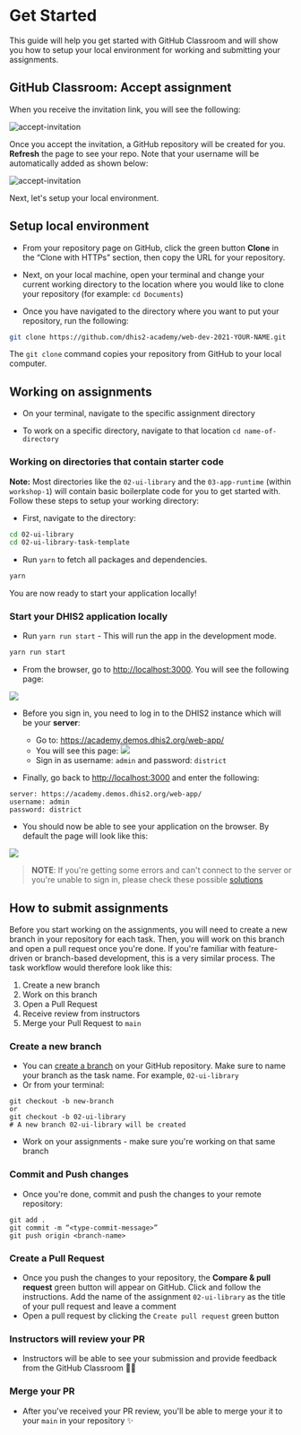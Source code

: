 # Get Started

This guide will help you get started with GitHub Classroom and will show you how to setup your local environment for working and submitting your assignments. 

## GitHub Classroom: Accept assignment

When you receive the invitation link, you will see the following: 

![accept-invitation](./assets/accept-invitation.png)

Once you accept the invitation, a GitHub repository will be created for you. **Refresh** the page to see your repo. Note that your username will be automatically added as shown below: 

![accept-invitation](./assets/repo-student-name.png)

Next, let's setup your local environment. 

##  Setup local environment 

* From your repository page on GitHub, click the green button **Clone** in the “Clone with HTTPs” section, then copy the URL for your repository. 

* Next, on your local machine, open your terminal and change your current working directory to the location where you would like to clone your repository (for example: `cd Documents`)

* Once you have navigated to the directory where you want to put your repository, run the following:

```sh
git clone https://github.com/dhis2-academy/web-dev-2021-YOUR-NAME.git
```

The `git clone` command copies your repository from GitHub to your local computer. 

## Working on assignments

* On your terminal, navigate to the specific assignment directory

* To work on a specific directory, navigate to that location `cd name-of-directory` 

### Working on directories that contain starter code

**Note:** Most directories like the `02-ui-library` and the `03-app-runtime` (within `workshop-1`) will contain basic boilerplate code for you to get started with. Follow these steps to setup your working directory: 

* First, navigate to the directory:

```sh
cd 02-ui-library
cd 02-ui-library-task-template
```

* Run `yarn` to fetch all packages and dependencies.

```sh
yarn 
```

You are now ready to start your application locally! 

### Start your DHIS2 application locally 

* Run `yarn run start` - This will run the app in the development mode.

```sh
yarn run start 
```

* From the browser, go to [http://localhost:3000](http://localhost:3000). You will see the following page: 

![](./assets/new-app-login-page.png)

* Before you sign in, you need to log in to the DHIS2 instance which will be your **server**: 
  - Go to: https://academy.demos.dhis2.org/web-app/ 
  - You will see this page:
![](./assets/image-of-login.png)
  - Sign in as username: `admin` and password: `district`

* Finally, go back to [http://localhost:3000](http://localhost:3000) and enter the following:

```
server: https://academy.demos.dhis2.org/web-app/
username: admin
password: district
```

* You should now be able to see your application on the browser. By default the page will look like this:

![](./assets/new-app-login-success.png)

> **NOTE**: If you're getting some errors and can't connect to the server or you're unable to sign in, please check these possible [solutions](./DEBUG.md)

## How to submit assignments 

Before you start working on the assignments, you will need to create a new branch in your repository for each task. Then, you will work on this branch and open a pull request once you're done. If you're familiar with feature-driven or branch-based development, this is a very similar process. The task workflow would therefore look like this:

1. Create a new branch
2. Work on this branch
3. Open a Pull Request 
4. Receive review from instructors 
5. Merge your Pull Request to `main`
   
### Create a new branch 

* You can [create a branch](https://docs.github.com/en/github/collaborating-with-issues-and-pull-requests/creating-and-deleting-branches-within-your-repository#creating-a-branch) on your GitHub repository. Make sure to name your branch as the task name. For example, `02-ui-library`
* Or from your terminal: 

```
git checkout -b new-branch
or
git checkout -b 02-ui-library 
# A new branch 02-ui-library will be created 
```
* Work on your assignments - make sure you're working on that same branch  

### Commit and Push changes 

* Once you're done, commit and push the changes to your remote repository: 

```
git add .
git commit -m “<type-commit-message>”
git push origin <branch-name>
```

### Create a Pull Request

* Once you push the changes to your repository, the **Compare & pull request** green button will appear on GitHub. Click and follow the instructions. Add the name of the assignment `02-ui-library` as the title of your pull request and leave a comment
* Open a pull request by clicking the `Create pull request` green button

### Instructors will review your PR

* Instructors will be able to see your submission and provide feedback from the GitHub Classroom ✍🏽

### Merge your PR

* After you've received your PR review, you'll be able to merge your it to your `main` in your repository ✨ 

